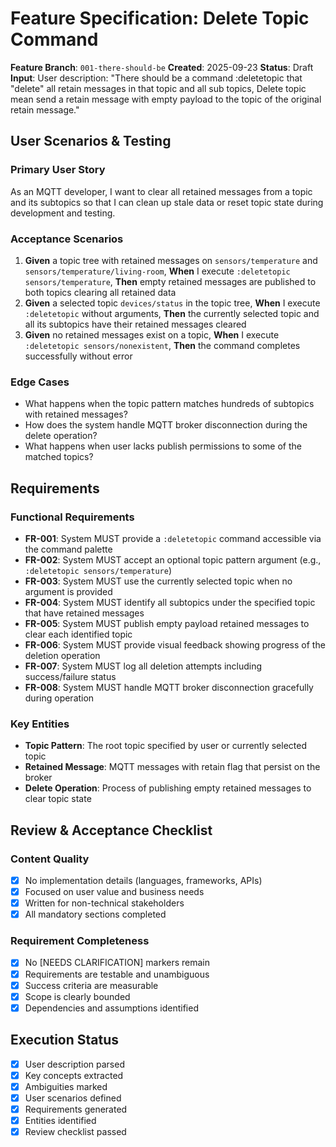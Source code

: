 # Feature Specification: Delete Topic Command

**Feature Branch**: `001-there-should-be`
**Created**: 2025-09-23
**Status**: Draft
**Input**: User description: "There should be a command :deletetopic that \"delete\" all retain messages in that topic and all sub topics, Delete topic mean send a retain message with empty payload to the topic of the original retain message."

## User Scenarios & Testing

### Primary User Story
As an MQTT developer, I want to clear all retained messages from a topic and its subtopics so that I can clean up stale data or reset topic state during development and testing.

### Acceptance Scenarios
1. **Given** a topic tree with retained messages on `sensors/temperature` and `sensors/temperature/living-room`, **When** I execute `:deletetopic sensors/temperature`, **Then** empty retained messages are published to both topics clearing all retained data
2. **Given** a selected topic `devices/status` in the topic tree, **When** I execute `:deletetopic` without arguments, **Then** the currently selected topic and all its subtopics have their retained messages cleared
3. **Given** no retained messages exist on a topic, **When** I execute `:deletetopic sensors/nonexistent`, **Then** the command completes successfully without error

### Edge Cases
- What happens when the topic pattern matches hundreds of subtopics with retained messages?
- How does the system handle MQTT broker disconnection during the delete operation?
- What happens when user lacks publish permissions to some of the matched topics?

## Requirements

### Functional Requirements
- **FR-001**: System MUST provide a `:deletetopic` command accessible via the command palette
- **FR-002**: System MUST accept an optional topic pattern argument (e.g., `:deletetopic sensors/temperature`)
- **FR-003**: System MUST use the currently selected topic when no argument is provided
- **FR-004**: System MUST identify all subtopics under the specified topic that have retained messages
- **FR-005**: System MUST publish empty payload retained messages to clear each identified topic
- **FR-006**: System MUST provide visual feedback showing progress of the deletion operation
- **FR-007**: System MUST log all deletion attempts including success/failure status
- **FR-008**: System MUST handle MQTT broker disconnection gracefully during operation

### Key Entities
- **Topic Pattern**: The root topic specified by user or currently selected topic
- **Retained Message**: MQTT messages with retain flag that persist on the broker
- **Delete Operation**: Process of publishing empty retained messages to clear topic state

## Review & Acceptance Checklist

### Content Quality
- [x] No implementation details (languages, frameworks, APIs)
- [x] Focused on user value and business needs
- [x] Written for non-technical stakeholders
- [x] All mandatory sections completed

### Requirement Completeness
- [x] No [NEEDS CLARIFICATION] markers remain
- [x] Requirements are testable and unambiguous
- [x] Success criteria are measurable
- [x] Scope is clearly bounded
- [x] Dependencies and assumptions identified

## Execution Status

- [x] User description parsed
- [x] Key concepts extracted
- [x] Ambiguities marked
- [x] User scenarios defined
- [x] Requirements generated
- [x] Entities identified
- [x] Review checklist passed